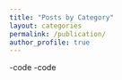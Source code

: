 ```yaml
---
title: "Posts by Category"
layout: categories
permalink: /publication/
author_profile: true
---
```

-code
-code

